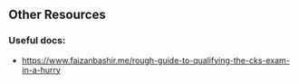 ## Other Resources

### Useful docs:
- https://www.faizanbashir.me/rough-guide-to-qualifying-the-cks-exam-in-a-hurry

